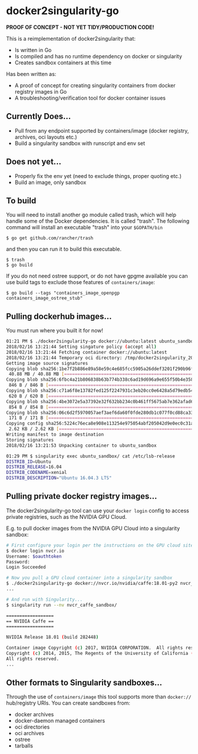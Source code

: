 # docker2singularity-go

**PROOF OF CONCEPT - NOT YET TIDY/PRODUCTION CODE!**


This is a reimplementation of docker2singularity that:

  * Is written in Go
  * Is compiled and has no runtime dependency on docker or singularity
  * Creates sandbox containers at this time
  
Has been written as:

  * A proof of concept for creating singularity containers from docker registry
    images in Go
  * A troubleshooting/verification tool for docker container issues 


## Currently Does...

  * Pull from any endpoint supported by containers/image (docker registry, archives, oci layouts etc.) 
  * Build a singularity sandbox with runscript and env set
  
## Does not yet...

  * Properly fix the env yet (need to exclude things, proper quoting etc.)
  * Build an image, only sandbox

## To build
You will need to install another go module called trash, which will help handle some of the Docker dependencies. It is called "trash". The following command will install an executable "trash" into your `$GOPATH/bin`

```
$ go get github.com/rancher/trash
```

and then you can run it to build this executable.

```
$ trash
$ go build
```

If you do not need ostree support, or do not have gpgme available you can use
build tags to exclude those features of `containers/image`:

```
$ go build --tags "containers_image_openpgp containers_image_ostree_stub"
```


## Pulling dockerhub images...

You must run where you built it for now!


```bash
01:21 PM $ ./docker2singularity-go docker://ubuntu:latest ubuntu_sandbox 
2018/02/16 13:21:44 Setting singature policy (accept all) 
2018/02/16 13:21:44 Fetching container docker://ubuntu:latest 
2018/02/16 13:21:44 Temporary oci directory: /tmp/docker2singularity_208402548 
Getting image source signatures
Copying blob sha256:1be7f2b886e89a58e59c4e685fcc5905a26ddef3201f290b96f1eff7d778e122
 40.88 MB / 40.88 MB [======================================================] 6s
Copying blob sha256:6fbc4a21b806838b63b774b338c6ad19d696a9e655f50b4e358cc4006c3baa79
 846 B / 846 B [============================================================] 0s
Copying blob sha256:c71a6f8e13782fed125f2247931c3eb20cc0e6428a5d79edb546f1f1405f0e49
 620 B / 620 B [============================================================] 0s
Copying blob sha256:4be3072e5a37392e32f632bb234c0b461ff5675ab7e362afad6359fbd36884af
 854 B / 854 B [============================================================] 0s
Copying blob sha256:06c6d2f5970057aef3aef6da60f0fde280db1c077f0cd88ca33ec1a70a9c7b58
 171 B / 171 B [============================================================] 0s
Copying config sha256:5224c76eca8e908e113254e975054abf205042d9e0ec0c31aba981b28dde9b4b
 2.62 KB / 2.62 KB [========================================================] 0s
Writing manifest to image destination
Storing signatures
2018/02/16 13:21:53 Unpacking container to ubuntu_sandbox 

01:29 PM $ singularity exec ubuntu_sandbox/ cat /etc/lsb-release
DISTRIB_ID=Ubuntu
DISTRIB_RELEASE=16.04
DISTRIB_CODENAME=xenial
DISTRIB_DESCRIPTION="Ubuntu 16.04.3 LTS"
```

## Pulling private docker registry images...

The docker2singularity-go tool can use your `docker login` config to access private
registries, such as the NVIDIA GPU Cloud.

E.g. to pull docker images from the NVIDIA GPU Cloud into a singularity sandbox:

```sh
# First configure your login per the instructions on the GPU cloud site: 
$ docker login nvcr.io
Username: $oauthtoken
Password:
Login Succeeded

# Now you pull a GPU cloud container into a singularity sandbox
$ ./docker2singularity-go docker://nvcr.io/nvidia/caffe:18.01-py2 nvcr_caffe_sandbox/
...

# And run with Singularity...
$ singularity run --nv nvcr_caffe_sandbox/

==================
== NVIDIA Caffe ==
==================

NVIDIA Release 18.01 (build 282448)

Container image Copyright (c) 2017, NVIDIA CORPORATION.  All rights reserved.
Copyright (c) 2014, 2015, The Regents of the University of California (Regents)
All rights reserved.
...
```

## Other formats to Singularity sandboxes...

Through the use of `containers/image` this tool supports more than `docker://`
hub/registry URIs. You can create sandboxes from:

  - docker archives
  - docker-daemon managed containers
  - oci directories
  - oci archives
  - ostree
  - tarballs


